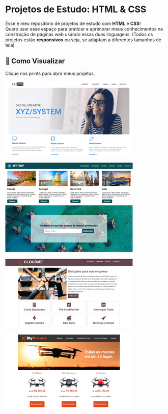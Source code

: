 # Projetos de Estudo: HTML & CSS

Esse é meu repositório de projetos de estudo com **HTML** e **CSS**!  
Quero usar esse espaço para praticar e aprimorar meus conhecimentos na construção de páginas web usando essas duas linguagens.
(Todos os projetos estão **responsivos** ou seja, se adaptam a diferentes tamanhos de tela)

## 📁 Como Visualizar

Clique nos prints para abrir meus projetos.

[![Landing Page](prints/landing-page.png)](https://paulo-arthur-dev.github.io/projetos-de-estudo-HTML-CSS/landing%20page/index.html)

[![Página de viagens](prints/viagens.png)](https://paulo-arthur-dev.github.io/projetos-de-estudo-HTML-CSS/pagina%20de%20viagens/index.html)

[![Página de serviços](prints/serviços.png)](https://paulo-arthur-dev.github.io/projetos-de-estudo-HTML-CSS/pagina%20de%20servi%C3%A7os/index.html)

[![Página de venda de drones](prints/drones.png)](https://paulo-arthur-dev.github.io/projetos-de-estudo-HTML-CSS/p%C3%A1gina%20de%20venda%20de%20drones/index.html)
